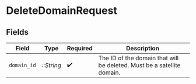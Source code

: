 # DeleteDomainRequest


## Fields

| Field                                                                  | Type                                                                   | Required                                                               | Description                                                            |
| ---------------------------------------------------------------------- | ---------------------------------------------------------------------- | ---------------------------------------------------------------------- | ---------------------------------------------------------------------- |
| `domain_id`                                                            | *::String*                                                             | :heavy_check_mark:                                                     | The ID of the domain that will be deleted. Must be a satellite domain. |